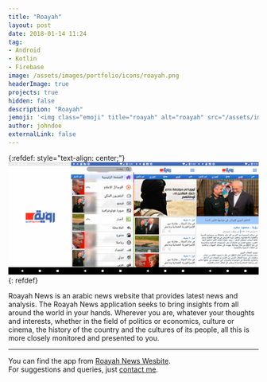 ```yaml
---
title: "Roayah"
layout: post
date: 2018-01-14 11:24
tag:
- Android
- Kotlin
- Firebase
image: /assets/images/portfolio/icons/roayah.png
headerImage: true
projects: true
hidden: false
description: "Roayah"
jemoji: '<img class="emoji" title="roayah" alt="roayah" src="/assets/images/portfolio/icons/roayah.png" height="20" width="20" align="absmiddle">'
author: johndoe
externalLink: false
---
```


{:refdef: style="text-align: center;"}
![Screenshot](/assets/images/portfolio/roayah.png)
{: refdef}

Roayah News is an arabic news website that provides latest news and analysis. The Roayah News application seeks to bring insights from all around the world in your hands. Wherever you are, whatever your thoughts and interests, whether in the field of politics or economics, culture or cinema, the history of the country and the cultures of its people, all this is more closely monitored and presented to you.

---

You can find the app from [Roayah News Wesbite](http://www.roayahnews.com/).<br/>
For suggestions and queries, just [contact me](http://linkedin.com/in/xuhaibahmad).

